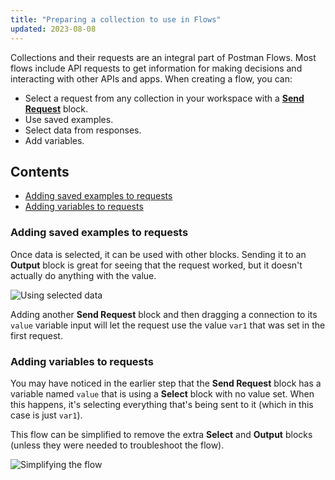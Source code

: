 ```yaml
---
title: "Preparing a collection to use in Flows"
updated: 2023-08-08
---
```


Collections and their requests are an integral part of Postman Flows. Most flows include API requests to get information for making decisions and interacting with other APIs and apps. When creating a flow, you can:

* Select a request from any collection in your workspace with a [**Send Request**](/docs/postman-flows/reference/blocks-list/) block.
* Use saved examples.
* Select data from responses.
* Add variables.

## Contents

* [Adding saved examples to requests](#adding-saved-examples-to-requests)
* [Adding variables to requests](#adding-variables-to-requests)

### Adding saved examples to requests

Once data is selected, it can be used with other blocks. Sending it to an **Output** block is great for seeing that the request worked, but it doesn't actually do anything with the value.

![Using selected data](https://assets.postman.com/postman-labs-docs/concepts/using-selected-data.gif)

Adding another **Send Request** block and then dragging a connection to its `value` variable input will let the request use the value `var1` that was set in the first request.

### Adding variables to requests

You may have noticed in the earlier step that the **Send Request** block has a variable named `value` that is using a **Select** block with no value set. When this happens, it's selecting everything that's being sent to it (which in this case is just `var1`).

This flow can be simplified to remove the extra **Select** and **Output** blocks (unless they were needed to troubleshoot the flow).

![Simplifying the flow](https://assets.postman.com/postman-labs-docs/concepts/simplifying-the-flow.gif)

